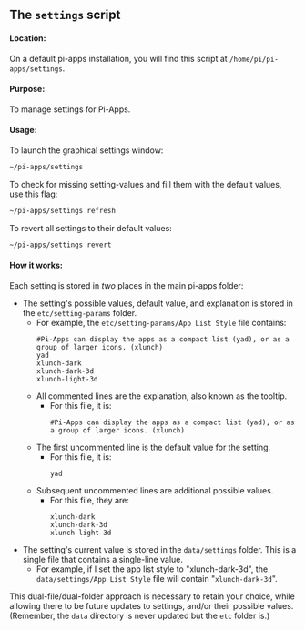 ## The `settings` script
#### Location:
On a default pi-apps installation, you will find this script at `/home/pi/pi-apps/settings`. 
#### Purpose:
To manage settings for Pi-Apps.
#### Usage:
To launch the graphical settings window:
```bash
~/pi-apps/settings
```
To check for missing setting-values and fill them with the default values, use this flag:
```bash
~/pi-apps/settings refresh
```
To revert all settings to their default values:
```bash
~/pi-apps/settings revert
```
#### How it works:
Each setting is stored in *two* places in the main pi-apps folder:
- The setting's possible values, default value, and explanation is stored in the `etc/setting-params` folder.
  - For example, the `etc/setting-params/App List Style` file contains:
    ```
    #Pi-Apps can display the apps as a compact list (yad), or as a group of larger icons. (xlunch)
    yad
    xlunch-dark
    xlunch-dark-3d
    xlunch-light-3d
    ```
  - All commented lines are the explanation, also known as the tooltip.
    - For this file, it is:
      ```
      #Pi-Apps can display the apps as a compact list (yad), or as a group of larger icons. (xlunch)
      ```
  - The first uncommented line is the default value for the setting.
    - For this file, it is:
      ```
      yad
      ```
  - Subsequent uncommented lines are additional possible values.
    - For this file, they are:
      ```
      xlunch-dark
      xlunch-dark-3d
      xlunch-light-3d
      ```
- The setting's current value is stored in the `data/settings` folder. This is a single file that contains a single-line value.
  - For example, if I set the app list style to "xlunch-dark-3d", the `data/settings/App List Style` file will contain "`xlunch-dark-3d`".

This dual-file/dual-folder approach is necessary to retain your choice, while allowing there to be future updates to settings, and/or their possible values. (Remember, the `data` directory is never updated but the `etc` folder is.)